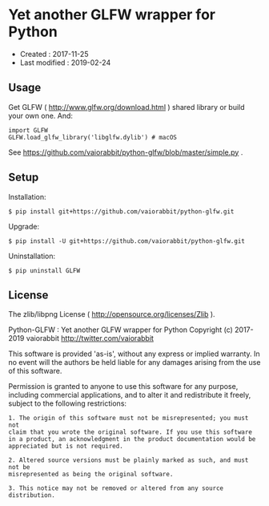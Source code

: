 <!-- -*- mode:markdown; coding:utf-8; -*- -->

# Yet another GLFW wrapper for Python #

*   Created : 2017-11-25
*   Last modified : 2019-02-24

## Usage ##

Get GLFW ( http://www.glfw.org/download.html ) shared library or build your own one. And:

    import GLFW
    GLFW.load_glfw_library('libglfw.dylib') # macOS

See https://github.com/vaiorabbit/python-glfw/blob/master/simple.py .

## Setup ##

Installation:

    $ pip install git+https://github.com/vaiorabbit/python-glfw.git

Upgrade:

    $ pip install -U git+https://github.com/vaiorabbit/python-glfw.git

Uninstallation:

    $ pip uninstall GLFW

## License ##

The zlib/libpng License ( http://opensource.org/licenses/Zlib ).

Python-GLFW : Yet another GLFW wrapper for Python
Copyright (c) 2017-2019 vaiorabbit <http://twitter.com/vaiorabbit>

This software is provided 'as-is', without any express or implied
warranty. In no event will the authors be held liable for any damages
arising from the use of this software.

Permission is granted to anyone to use this software for any purpose,
including commercial applications, and to alter it and redistribute it
freely, subject to the following restrictions:

    1. The origin of this software must not be misrepresented; you must not
    claim that you wrote the original software. If you use this software
    in a product, an acknowledgment in the product documentation would be
    appreciated but is not required.

    2. Altered source versions must be plainly marked as such, and must not be
    misrepresented as being the original software.

    3. This notice may not be removed or altered from any source
    distribution.
